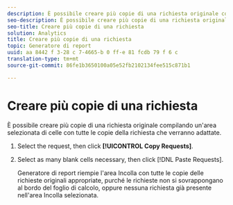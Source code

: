 ```yaml
---
description: È possibile creare più copie di una richiesta originale compilando un'area selezionata di celle con tutte le copie della richiesta che verranno adattate.
seo-description: È possibile creare più copie di una richiesta originale compilando un'area selezionata di celle con tutte le copie della richiesta che verranno adattate.
seo-title: Creare più copie di una richiesta
solution: Analytics
title: Creare più copie di una richiesta
topic: Generatore di report
uuid: aa 8442 f 3-28 c 7-4665-b 0 ff-e 81 fcdb 79 f 6 c
translation-type: tm+mt
source-git-commit: 86fe1b3650100a05e52fb2102134fee515c871b1

---
```



# Creare più copie di una richiesta

È possibile creare più copie di una richiesta originale compilando un'area selezionata di celle con tutte le copie della richiesta che verranno adattate.

1. Select the request, then click **[!UICONTROL Copy Requests]**.
1. Select as many blank cells necessary, then click [!DNL Paste Requests].

   Generatore di report riempie l'area Incolla con tutte le copie delle richieste originali appropriate, purché le richieste non si sovrappongano al bordo del foglio di calcolo, oppure nessuna richiesta già presente nell'area Incolla selezionata.
